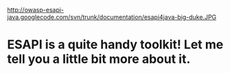 http://owasp-esapi-java.googlecode.com/svn/trunk/documentation/esapi4java-big-duke.JPG

# ESAPI is a quite handy toolkit! Let me tell you a little bit more about it. #